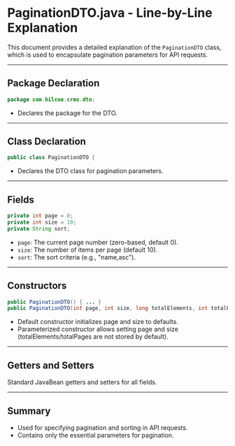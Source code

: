 # PaginationDTO.java - Line-by-Line Explanation

This document provides a detailed explanation of the `PaginationDTO` class, which is used to encapsulate pagination parameters for API requests.

---

## Package Declaration

```java
package com.hilcoe.crms.dto;
```
- Declares the package for the DTO.

---

## Class Declaration

```java
public class PaginationDTO {
```
- Declares the DTO class for pagination parameters.

---

## Fields

```java
private int page = 0;
private int size = 10;
private String sort;
```
- `page`: The current page number (zero-based, default 0).
- `size`: The number of items per page (default 10).
- `sort`: The sort criteria (e.g., "name,asc").

---

## Constructors

```java
public PaginationDTO() { ... }
public PaginationDTO(int page, int size, long totalElements, int totalPages) { ... }
```
- Default constructor initializes page and size to defaults.
- Parameterized constructor allows setting page and size (totalElements/totalPages are not stored by default).

---

## Getters and Setters

Standard JavaBean getters and setters for all fields.

---

## Summary
- Used for specifying pagination and sorting in API requests.
- Contains only the essential parameters for pagination.
